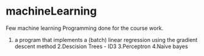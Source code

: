 # machineLearning

Few machine learning Programming done for the course work.
1. a program that implements a (batch) linear regression using the gradient descent
method
2.Descision Trees - ID3
3.Perceptron
4.Naive bayes

